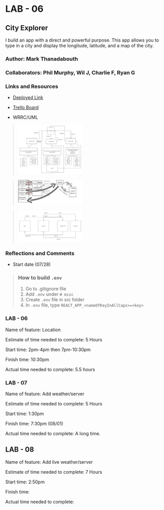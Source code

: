 # LAB - 06

## City Explorer

I build an app with a direct and powerful purpose. This app allows you to type in a city and display the longitude, latitude, and a map of the city.

### Author: Mark Thanadabouth

### Collaborators: Phil Murphy, Wil J, Charlie F, Ryan G

### Links and Resources
* [Deployed Link](https://cityexplorermark301n22.netlify.app/)
* [Trello Board](https://trello.com/b/J5ZiKzZu/301n22-cityexplorere)

* WRRC/UML

> <img src="./src/photos/UML_lab6.jpg" alt="UML" width="200"/>

> <img src="./src/photos/lab07UML.png" alt="UML" width="200"/>

> <img src="./src/photos/lab08_UML.jpg" alt="UML" width="200"/>

### Reflections and Comments
* Start date (07/28)
> ### How to build ```.env```
> 1. Go to .gitignore file
> 2. Add ```.env``` under ```# misc```
> 3. Create ```.env``` file in src folder
> 4. In ```.env``` file, type ```REACT_APP_<nameOfKeyInAllCaps>=<key>```

### LAB - 06

Name of feature: Location

Estimate of time needed to complete: 5 Hours

Start time: 2pm-4pm then 7pm-10:30pm

Finish time: 10:30pm

Actual time needed to complete: 5.5 hours

### LAB - 07

Name of feature: Add weather/server

Estimate of time needed to complete: 5 Hours

Start time: 1:30pm

Finish time: 7:30pm (08/01)

Actual time needed to complete: A long time.

## LAB - 08 

Name of feature: Add live weather/server

Estimate of time needed to complete: 7 Hours

Start time: 2:50pm

Finish time: 

Actual time needed to complete: 
